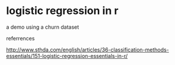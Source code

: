 # logistic regression in r

a demo using a churn dataset

referrences

http://www.sthda.com/english/articles/36-classification-methods-essentials/151-logistic-regression-essentials-in-r/

